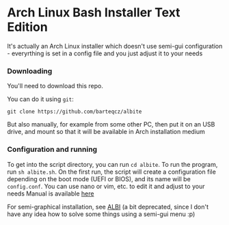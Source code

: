 # Arch Linux Bash Installer Text Edition
It's actually an Arch Linux installer which doesn't use semi-gui configuration - everyrthing is set in a config file and you just adjust it to your needs

### Downloading
You'll need to download this repo. 

You can do it using `git`:

`git clone https://github.com/barteqcz/albite`

But also manually, for example from some other PC, then put it on an USB drive, and mount so that it will be available in Arch installation medium

### Configuration and running
To get into the script directory, you can run `cd albite`. To run the program, run `sh albite.sh`. On the first run, the script will create a configuration file depending on the boot mode (UEFI or BIOS), and its name will be `config.conf`. You can use nano or vim, etc. to edit it and adjust to your needs
Manual is available [here](https://github.com/barteqcz/albite/blob/main/docs/manual.md)

For semi-graphical installation, see [ALBI](https://github.com/barteqcz/albi) (a bit deprecated, since I don't have any idea how to solve some things using a semi-gui menu :p)
